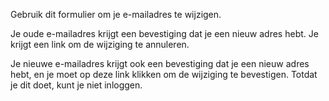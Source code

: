 Gebruik dit formulier om je e-mailadres te wijzigen.

Je oude e-mailadres krijgt een bevestiging dat je een nieuw adres hebt. Je krijgt een link om de wijziging te annuleren.

Je nieuwe e-mailadres krijgt ook een bevestiging dat je een nieuw adres hebt, en je moet op deze link klikken om de wijziging te bevestigen. Totdat je dit doet, kunt je niet inloggen.